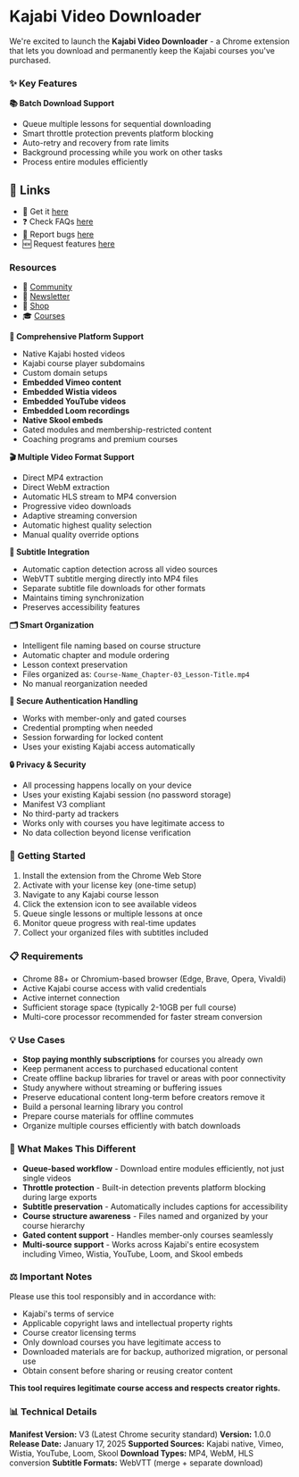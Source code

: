 # Kajabi Video Downloader

We're excited to launch the **Kajabi Video Downloader** - a Chrome extension that lets you download and permanently keep the Kajabi courses you've purchased.

### ✨ Key Features

**📚 Batch Download Support**
- Queue multiple lessons for sequential downloading
- Smart throttle protection prevents platform blocking
- Auto-retry and recovery from rate limits
- Background processing while you work on other tasks
- Process entire modules efficiently


## 🔗 Links

- 🎁 Get it [here](https://serp.ly/kajabi-video-downloader)
- ❓ Check FAQs [here](https://github.com/orgs/serpapps/discussions/categories/faq)
- 🐛 Report bugs [here](https://github.com/serpapps/kajabi-video-downloader/issues)
- 🆕 Request features [here](https://github.com/serpapps/kajabi-video-downloader/issues)

### Resources

- 💬 [Community](https://serp.ly/@serp/community)
- 💌 [Newsletter](https://serp.ly/@serp/email)
- 🛒 [Shop](https://serp.ly/@serp/store)
- 🎓 [Courses](https://serp.ly/@serp/courses)





**🎯 Comprehensive Platform Support**
- Native Kajabi hosted videos
- Kajabi course player subdomains
- Custom domain setups
- **Embedded Vimeo content**
- **Embedded Wistia videos**
- **Embedded YouTube videos**
- **Embedded Loom recordings**
- **Native Skool embeds**
- Gated modules and membership-restricted content
- Coaching programs and premium courses

**🎬 Multiple Video Format Support**
- Direct MP4 extraction
- Direct WebM extraction
- Automatic HLS stream to MP4 conversion
- Progressive video downloads
- Adaptive streaming conversion
- Automatic highest quality selection
- Manual quality override options

**📝 Subtitle Integration**
- Automatic caption detection across all video sources
- WebVTT subtitle merging directly into MP4 files
- Separate subtitle file downloads for other formats
- Maintains timing synchronization
- Preserves accessibility features

**🗂️ Smart Organization**
- Intelligent file naming based on course structure
- Automatic chapter and module ordering
- Lesson context preservation
- Files organized as: `Course-Name_Chapter-03_Lesson-Title.mp4`
- No manual reorganization needed

**🔐 Secure Authentication Handling**
- Works with member-only and gated courses
- Credential prompting when needed
- Session forwarding for locked content
- Uses your existing Kajabi access automatically

**🔒 Privacy & Security**
- All processing happens locally on your device
- Uses your existing Kajabi session (no password storage)
- Manifest V3 compliant
- No third-party ad trackers
- Works only with courses you have legitimate access to
- No data collection beyond license verification

### 🚀 Getting Started

1. Install the extension from the Chrome Web Store
2. Activate with your license key (one-time setup)
3. Navigate to any Kajabi course lesson
4. Click the extension icon to see available videos
5. Queue single lessons or multiple lessons at once
6. Monitor queue progress with real-time updates
7. Collect your organized files with subtitles included

### 📋 Requirements

- Chrome 88+ or Chromium-based browser (Edge, Brave, Opera, Vivaldi)
- Active Kajabi course access with valid credentials
- Active internet connection
- Sufficient storage space (typically 2-10GB per full course)
- Multi-core processor recommended for faster stream conversion

### 💡 Use Cases

- **Stop paying monthly subscriptions** for courses you already own
- Keep permanent access to purchased educational content
- Create offline backup libraries for travel or areas with poor connectivity
- Study anywhere without streaming or buffering issues
- Preserve educational content long-term before creators remove it
- Build a personal learning library you control
- Prepare course materials for offline commutes
- Organize multiple courses efficiently with batch downloads

### 🎯 What Makes This Different

- **Queue-based workflow** - Download entire modules efficiently, not just single videos
- **Throttle protection** - Built-in detection prevents platform blocking during large exports
- **Subtitle preservation** - Automatically includes captions for accessibility
- **Course structure awareness** - Files named and organized by your course hierarchy
- **Gated content support** - Handles member-only courses seamlessly
- **Multi-source support** - Works across Kajabi's entire ecosystem including Vimeo, Wistia, YouTube, Loom, and Skool embeds

### ⚖️ Important Notes

Please use this tool responsibly and in accordance with:
- Kajabi's terms of service
- Applicable copyright laws and intellectual property rights
- Course creator licensing terms
- Only download courses you have legitimate access to
- Downloaded materials are for backup, authorized migration, or personal use
- Obtain consent before sharing or reusing creator content

**This tool requires legitimate course access and respects creator rights.**

### 📊 Technical Details

**Manifest Version:** V3 (Latest Chrome security standard)
**Version:** 1.0.0
**Release Date:** January 17, 2025
**Supported Sources:** Kajabi native, Vimeo, Wistia, YouTube, Loom, Skool
**Download Types:** MP4, WebM, HLS conversion
**Subtitle Formats:** WebVTT (merge + separate download)  
